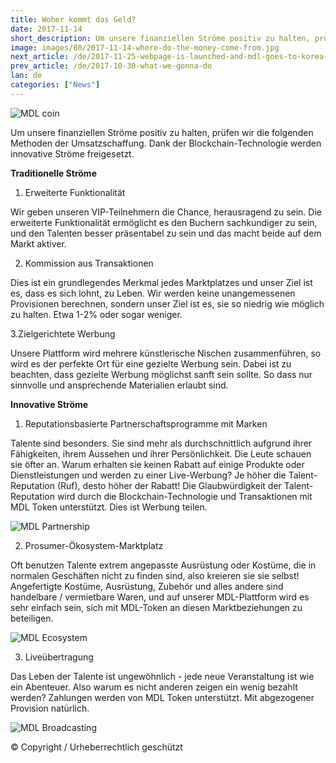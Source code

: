```yaml
---
title: Woher kommt das Geld?
date: 2017-11-14
short_description: Um unsere finanziellen Ströme positiv zu halten, prüfen wir die folgenden Methoden der Umsatzschaffung.
image: images/80/2017-11-14-where-do-the-money-come-from.jpg
next_article: /de/2017-11-25-webpage-is-launched-and-mdl-goes-to-korea-for-sf2017
prev_article: /de/2017-10-30-what-we-gonna-do
lan: de
categories: ["News"]
---
```


![MDL coin](https://gateway.ipfs.io/ipfs/QmVHZDTzBb96QgMsCqSEzxuwzyYX4BfNa5M7kxTYWvQC8u/coin.png)

Um unsere finanziellen Ströme positiv zu halten, prüfen wir die folgenden Methoden der Umsatzschaffung. Dank der Blockchain-Technologie werden innovative Ströme freigesetzt.

**Traditionelle Ströme**

1. Erweiterte Funktionalität

Wir geben unseren VIP-Teilnehmern die Chance, herausragend zu sein. Die erweiterte Funktionalität ermöglicht es den Buchern sachkundiger zu sein, und den Talenten besser präsentabel zu sein und das macht beide auf dem Markt aktiver.

2. Kommission aus Transaktionen

Dies ist ein grundlegendes Merkmal jedes Marktplatzes und unser Ziel ist es, dass es sich lohnt, zu Leben. Wir werden keine unangemessenen Provisionen berechnen, sondern unser Ziel ist es, sie so niedrig wie möglich zu halten. Etwa 1-2% oder sogar weniger.

3.Zielgerichtete Werbung

Unsere Plattform wird mehrere künstlerische Nischen zusammenführen, so wird es der perfekte Ort für eine gezielte Werbung sein. Dabei ist zu beachten, dass gezielte Werbung möglichst sanft sein sollte. So dass nur sinnvolle und ansprechende Materialien erlaubt sind.

**Innovative Ströme**

1. Reputationsbasierte Partnerschaftsprogramme mit Marken

Talente sind besonders. Sie sind mehr als durchschnittlich aufgrund ihrer Fähigkeiten, ihrem Aussehen und ihrer Persönlichkeit. Die Leute schauen sie öfter an. Warum erhalten sie keinen Rabatt auf einige Produkte oder Dienstleistungen und werden zu einer Live-Werbung? Je höher die Talent-Reputation (Ruf), desto höher der Rabatt! Die Glaubwürdigkeit der Talent-Reputation wird durch die Blockchain-Technologie und Transaktionen mit MDL Token unterstützt. Dies ist Werbung teilen.

![MDL Partnership](https://gateway.ipfs.io/ipfs/QmXYFsWZ6xD8x1JoHW4XTisgURXJbtTd2XrM2n2UNPkWHb/partnership.jpg)

2. Prosumer-Ökosystem-Marktplatz

Oft benutzen Talente extrem angepasste Ausrüstung oder Kostüme, die in normalen Geschäften nicht zu finden sind, also kreieren sie sie selbst! Angefertigte Kostüme, Ausrüstung, Zubehör und alles andere sind handelbare / vermietbare Waren, und auf unserer MDL-Plattform wird es sehr einfach sein, sich mit MDL-Token an diesen Marktbeziehungen zu beteiligen.

![MDL Ecosystem](https://gateway.ipfs.io/ipfs/QmYkMaUN76r9uwsDbBTPXEjKcQ2tD5MjqK8utdbzQSrdy2/ecosystem.jpg)

3. Liveübertragung

Das Leben der Talente ist ungewöhnlich - jede neue Veranstaltung ist wie ein Abenteuer. Also warum es nicht anderen zeigen ein wenig bezahlt werden? Zahlungen werden von MDL Token unterstützt. Mit abgezogener Provision natürlich.

![MDL Broadcasting](https://gateway.ipfs.io/ipfs/QmaQKVcmPzuJ7GU1o7hvQ267q2iNEc2AcTgzgXqbur8dDk/broadcasting.jpg)

© Copyright / Urheberrechtlich geschützt



